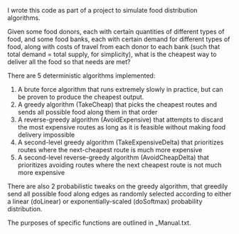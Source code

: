 I wrote this code as part of a project to simulate food distribution algorithms.

Given some food donors, each with certain quantities of different types of food, and some food banks, each with certain demand for different types of food, along with costs of travel from each donor to each bank (such that total demand = total supply, for simplicity), what is the cheapest way to deliver all the food so that needs are met?

There are 5 deterministic algorithms implemented:
1. A brute force algorithm that runs extremely slowly in practice, but can be proven to produce the cheapest output.
2. A greedy algorithm (TakeCheap) that picks the cheapest routes and sends all possible food along them in that order
3. A reverse-greedy algorithm (AvoidExpensive) that attempts to discard the most expensive routes as long as it is feasible without making food delivery impossible
4. A second-level greedy algorithm (TakeExpensiveDelta) that prioritizes routes where the next-cheapest route is much more expensive
5. A second-level reverse-greedy algorithm (AvoidCheapDelta) that prioritizes avoiding routes where the next cheapest route is not much more expensive

There are also 2 probabilistic tweaks on the greedy algorithm, that greedily send all possible food along edges as randomly selected according to either a linear (doLinear) or exponentially-scaled (doSoftmax) probability distribution.

The purposes of specific functions are outlined in _Manual.txt.
